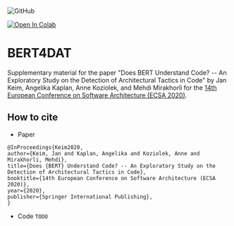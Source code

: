 ![GitHub](https://img.shields.io/github/license/Gram21/BERT4DAT/)

[![Open In Colab](https://colab.research.google.com/assets/colab-badge.svg)](https://colab.research.google.com/github/Gram21/BERT4DAT/)

# BERT4DAT

Supplementary material for the paper "Does BERT Understand Code? -- An Exploratory Study on the Detection of Architectural Tactics in Code" by Jan Keim, Angelika Kaplan, Anne Koziolek, and Mehdi Mirakhorli for the [14th European Conference on Software Architecture (ECSA 2020)](https://ecsa2020.disim.univaq.it/).


## How to cite
- Paper
```
@InProceedings{Keim2020,
author={Keim, Jan and Kaplan, Angelika and Koziolek, Anne and Mirakhorli, Mehdi},
title={Does {BERT} Understand Code? -- An Exploratory Study on the Detection of Architectural Tactics in Code},
booktitle={14th European Conference on Software Architecture (ECSA 2020)},
year={2020},
publisher={Springer International Publishing},
}

```
- Code
```TODO```
